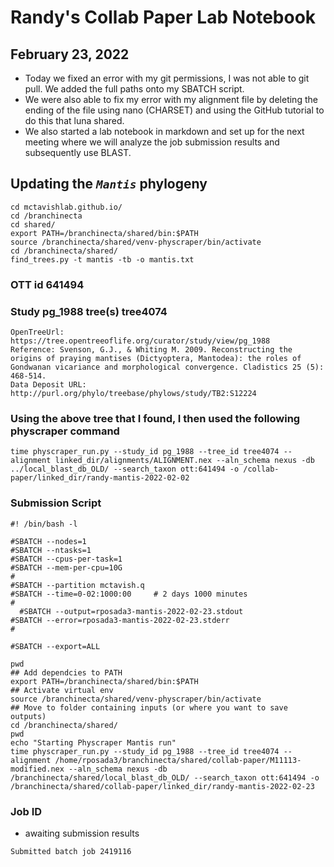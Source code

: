 # Randy's Collab Paper Lab Notebook

## February 23, 2022

- Today we fixed an error with my git permissions, I was not able to git pull. We added the full paths onto my SBATCH script.
- We were also able to fix my error with my alignment file by deleting the ending of the file using nano (CHARSET) and using the GitHub tutorial to do this that luna shared.
- We also started a lab notebook in markdown and set up for the next meeting where we will analyze the job submission results and subsequently use BLAST.

## Updating the _`Mantis`_ phylogeny

```
cd mctavishlab.github.io/
cd /branchinecta
cd shared/
export PATH=/branchinecta/shared/bin:$PATH
source /branchinecta/shared/venv-physcraper/bin/activate
cd /branchinecta/shared/
find_trees.py -t mantis -tb -o mantis.txt
```
### OTT id 641494

### Study pg_1988 tree(s) tree4074

```
OpenTreeUrl: https://tree.opentreeoflife.org/curator/study/view/pg_1988
Reference: Svenson, G.J., & Whiting M. 2009. Reconstructing the origins of praying mantises (Dictyoptera, Mantodea): the roles of Gondwanan vicariance and morphological convergence. Cladistics 25 (5): 468-514.
Data Deposit URL: http://purl.org/phylo/treebase/phylows/study/TB2:S12224
``` 
### Using the above tree that I found, I then used the following physcraper command

```
time physcraper_run.py --study_id pg_1988 --tree_id tree4074 --alignment linked_dir/alignments/ALIGNMENT.nex --aln_schema nexus -db ../local_blast_db_OLD/ --search_taxon ott:641494 -o /collab-paper/linked_dir/randy-mantis-2022-02-02
```
### Submission Script

```
#! /bin/bash -l

#SBATCH --nodes=1
#SBATCH --ntasks=1
#SBATCH --cpus-per-task=1
#SBATCH --mem-per-cpu=10G
#
#SBATCH --partition mctavish.q
#SBATCH --time=0-02:1000:00     # 2 days 1000 minutes
#
  #SBATCH --output=rposada3-mantis-2022-02-23.stdout
#SBATCH --error=rposada3-mantis-2022-02-23.stderr
#

#SBATCH --export=ALL

pwd
## Add dependcies to PATH
export PATH=/branchinecta/shared/bin:$PATH
## Activate virtual env
source /branchinecta/shared/venv-physcraper/bin/activate
## Move to folder containing inputs (or where you want to save outputs)
cd /branchinecta/shared/
pwd
echo "Starting Physcraper Mantis run"
time physcraper_run.py --study_id pg_1988 --tree_id tree4074 --alignment /home/rposada3/branchinecta/shared/collab-paper/M11113-modified.nex --aln_schema nexus -db /branchinecta/shared/local_blast_db_OLD/ --search_taxon ott:641494 -o /branchinecta/shared/collab-paper/linked_dir/randy-mantis-2022-02-23
```
### Job ID

- awaiting submission results
```
Submitted batch job 2419116
```
